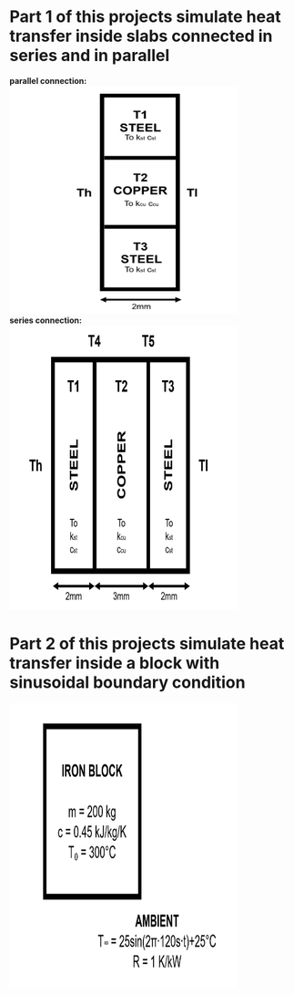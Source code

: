 # Part 1 of this projects simulate heat transfer inside slabs connected in series and in parallel
**parallel connection:** <br />
<img src="https://github.com/SamoaChen/Heat-Transfer-Projects/blob/master/Slabs%20and%20Block/connected%20in%20parallel.png" width="400" height="400" /> <br />
**series connection:** <br />
<img src="https://github.com/SamoaChen/Heat-Transfer-Projects/blob/master/Slabs%20and%20Block/connected%20in%20series.png" width="400" height="500" />
# Part 2 of this projects simulate heat transfer inside a block with sinusoidal boundary condition
<img src="https://github.com/SamoaChen/Heat-Transfer-Projects/blob/master/Slabs%20and%20Block/sinusoidal.png" width="400" height="500" />

